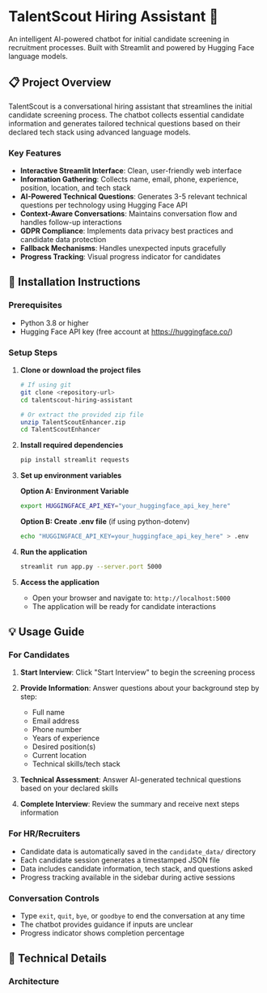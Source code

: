 # TalentScout Hiring Assistant 🎯

An intelligent AI-powered chatbot for initial candidate screening in recruitment processes. Built with Streamlit and powered by Hugging Face language models.

## 📋 Project Overview

TalentScout is a conversational hiring assistant that streamlines the initial candidate screening process. The chatbot collects essential candidate information and generates tailored technical questions based on their declared tech stack using advanced language models.

### Key Features

- **Interactive Streamlit Interface**: Clean, user-friendly web interface
- **Information Gathering**: Collects name, email, phone, experience, position, location, and tech stack
- **AI-Powered Technical Questions**: Generates 3-5 relevant technical questions per technology using Hugging Face API
- **Context-Aware Conversations**: Maintains conversation flow and handles follow-up interactions
- **GDPR Compliance**: Implements data privacy best practices and candidate data protection
- **Fallback Mechanisms**: Handles unexpected inputs gracefully
- **Progress Tracking**: Visual progress indicator for candidates

## 🚀 Installation Instructions

### Prerequisites

- Python 3.8 or higher
- Hugging Face API key (free account at https://huggingface.co/)

### Setup Steps

1. **Clone or download the project files**
   ```bash
   # If using git
   git clone <repository-url>
   cd talentscout-hiring-assistant
   
   # Or extract the provided zip file
   unzip TalentScoutEnhancer.zip
   cd TalentScoutEnhancer
   ```

2. **Install required dependencies**
   ```bash
   pip install streamlit requests
   ```

3. **Set up environment variables**
   
   **Option A: Environment Variable**
   ```bash
   export HUGGINGFACE_API_KEY="your_huggingface_api_key_here"
   ```
   
   **Option B: Create .env file** (if using python-dotenv)
   ```bash
   echo "HUGGINGFACE_API_KEY=your_huggingface_api_key_here" > .env
   ```

4. **Run the application**
   ```bash
   streamlit run app.py --server.port 5000
   ```

5. **Access the application**
   - Open your browser and navigate to: `http://localhost:5000`
   - The application will be ready for candidate interactions

## 💡 Usage Guide

### For Candidates

1. **Start Interview**: Click "Start Interview" to begin the screening process
2. **Provide Information**: Answer questions about your background step by step:
   - Full name
   - Email address
   - Phone number
   - Years of experience
   - Desired position(s)
   - Current location
   - Technical skills/tech stack

3. **Technical Assessment**: Answer AI-generated technical questions based on your declared skills
4. **Complete Interview**: Review the summary and receive next steps information

### For HR/Recruiters

- Candidate data is automatically saved in the `candidate_data/` directory
- Each candidate session generates a timestamped JSON file
- Data includes candidate information, tech stack, and questions asked
- Progress tracking available in the sidebar during active sessions

### Conversation Controls

- Type `exit`, `quit`, `bye`, or `goodbye` to end the conversation at any time
- The chatbot provides guidance if inputs are unclear
- Progress indicator shows completion percentage

## 🔧 Technical Details

### Architecture

